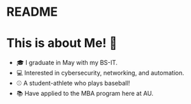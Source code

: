 # README
# This is about Me! 👋  
- 🎓 I graduate in May with my BS-IT.  
- 💻 Interested in cybersecurity, networking, and automation.  
- ⚾ A student-athlete who plays baseball!  
- 📚 Have applied to the MBA program here at AU. 
